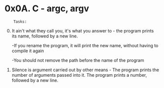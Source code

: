 # 0x0A. C - argc, argv

		Tasks:

0. It ain't what they call you, it's what you answer to - the program prints its name, followed by a new line.

	-If you rename the program, it will print the new name, without having to compile it again

	-You should not remove the path before the name of the program
1. Silence is argument carried out by other means - The program prints the number of arguments passed into it. The program prints a number, followed by a new line.
